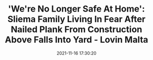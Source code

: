 ---
"title": "'We're No Longer Safe At Home': Sliema Family Living In Fear After Nailed Plank From Construction Above Falls Into Yard - Lovin Malta"
"date": "2021-11-16 17:30:20"
"feed_name": "GOOGLENEWSCONSTRUCTION"
"feed_website": "https://news.google.com/search?q=construction%2Bincident&hl=en-US&gl=US&ceid=US:en"
"feed_rss": "https://news.google.com/rss/search?q=construction%2Bincident&hl=en-US&gl=US&ceid=US:en"
"link": "https://lovinmalta.com/news/were-no-longer-safe-at-home-sliema-family-living-in-fear-after-nailed-plank-from-construction-above-falls-into-yard/"
"source": "{'href': 'https://lovinmalta.com', 'title': 'Lovin Malta'}"
"file": "_posts/2021-1-1-45cb40099f860fe4bbd11d0c08ac2fd83ddd00f4.md"
"accident": "0"
"drilling": "0"
"dead": "0"
"injured": "0"
"arrested": "0"
"place": "unknown place"
"where": "unknown site"
"causes": "unknown"
"place_uri": "unknown place"
---